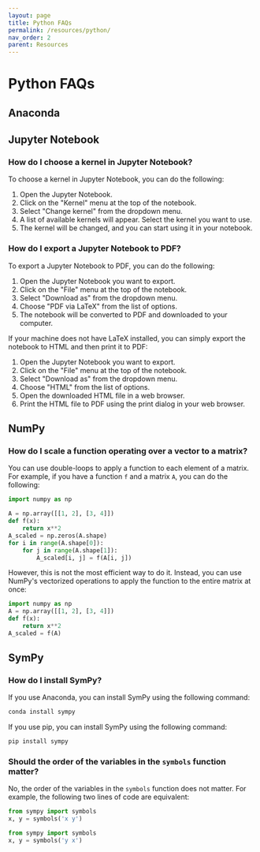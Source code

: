 ```yaml
---
layout: page
title: Python FAQs
permalink: /resources/python/
nav_order: 2
parent: Resources
---
```


# Python FAQs
## Anaconda

## Jupyter Notebook
### How do I choose a kernel in Jupyter Notebook?
To choose a kernel in Jupyter Notebook, you can do the following:
1. Open the Jupyter Notebook.
2. Click on the "Kernel" menu at the top of the notebook.
3. Select "Change kernel" from the dropdown menu.
4. A list of available kernels will appear. Select the kernel you want to use.
5. The kernel will be changed, and you can start using it in your notebook.

### How do I export a Jupyter Notebook to PDF?
To export a Jupyter Notebook to PDF, you can do the following:
1. Open the Jupyter Notebook you want to export.
2. Click on the "File" menu at the top of the notebook.
3. Select "Download as" from the dropdown menu.
4. Choose "PDF via LaTeX" from the list of options.
5. The notebook will be converted to PDF and downloaded to your computer.
   
If your machine does not have LaTeX installed, you can simply export the notebook to HTML and then print it to PDF:
1. Open the Jupyter Notebook you want to export.
2. Click on the "File" menu at the top of the notebook.
3. Select "Download as" from the dropdown menu.
4. Choose "HTML" from the list of options.
5. Open the downloaded HTML file in a web browser.
6. Print the HTML file to PDF using the print dialog in your web browser.

## NumPy
### How do I scale a function operating over a vector to a matrix?
You can use double-loops to apply a function to each element of a matrix. For example, if you have a function `f` and a matrix `A`, you can do the following:
```python
import numpy as np

A = np.array([[1, 2], [3, 4]])
def f(x):
    return x**2
A_scaled = np.zeros(A.shape)
for i in range(A.shape[0]):
    for j in range(A.shape[1]):
        A_scaled[i, j] = f(A[i, j])
```

However, this is not the most efficient way to do it. Instead, you can use NumPy's vectorized operations to apply the function to the entire matrix at once:
```python
import numpy as np
A = np.array([[1, 2], [3, 4]])
def f(x):
    return x**2
A_scaled = f(A)
```

## SymPy
### How do I install SymPy?
If you use Anaconda, you can install SymPy using the following command:
```bash
conda install sympy
```
If you use pip, you can install SymPy using the following command:
```bash
pip install sympy
```
### Should the order of the variables in the `symbols` function matter?
No, the order of the variables in the `symbols` function does not matter. For example, the following two lines of code are equivalent:
```python
from sympy import symbols
x, y = symbols('x y')
```
```python
from sympy import symbols
x, y = symbols('y x')
```